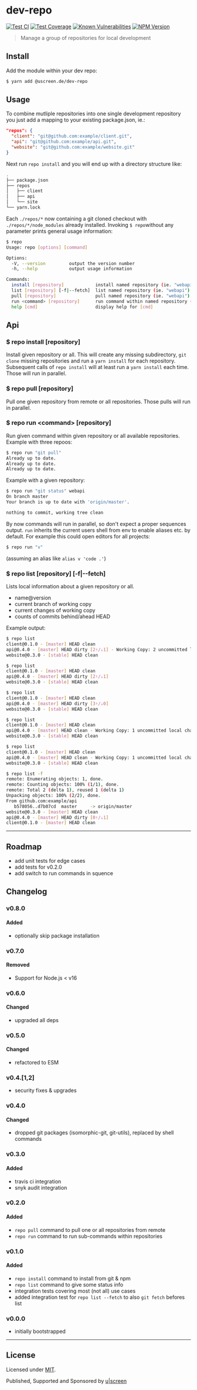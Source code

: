 # dev-repo

[![Test CI](https://github.com/uscreen/dev-repo/actions/workflows/main.yml/badge.svg)](https://github.com/uscreen/dev-repo/actions/workflows/node.js.yml)
[![Test Coverage](https://coveralls.io/repos/github/uscreen/dev-repo/badge.svg?branch=master)](https://coveralls.io/github/uscreen/dev-repo?branch=master)
[![Known Vulnerabilities](https://snyk.io/test/github/uscreen/dev-repo/badge.svg?targetFile=package.json)](https://snyk.io/test/github/uscreen/dev-repo?targetFile=package.json)
[![NPM Version](https://badge.fury.io/js/@uscreen.de%2Fdev-repo.svg)](https://badge.fury.io/js/@uscreen.de%2Fdev-repo)

> Manage a group of repositories for local development

## Install

Add the module within your dev repo:

```bash
$ yarn add @uscreen.de/dev-repo
```

## Usage

To combine mutliple repositories into one single development repository you just add a mapping to your existing package.json, ie.:

```json
"repos": {
  "client": "git@github.com:example/client.git",
  "api": "git@github.com:example/api.git",
  "website": "git@github.com:example/website.git"
}
```

Next run `repo install` and you will end up with a directory structure like:

```bash
.
├── package.json
├── repos
│   ├── client
│   ├── api
│   └── site
└── yarn.lock
```

Each `./repos/*` now containing a git cloned checkout with `./repos/*/node_modules` already installed. Invoking `$ repo`without any parameter prints general usage information:

```bash
$ repo
Usage: repo [options] [command]

Options:
  -V, --version         output the version number
  -h, --help            output usage information

Commands:
  install [repository]            install named repository (ie. "webapi"), or all if no name supplied
  list [repository] [-f|--fetch]  list named repository (ie. "webapi"), or all if no name supplied
  pull [repository]               pull named repository (ie. "webapi"), or all if no name supplied
  run <command> [repository]      run command within named repository (ie. "webapi"), or all if no name supplied
  help [cmd]                      display help for [cmd]
```

## Api

### $ repo install [repository]

Install given repository or all. This will create any missing subdirectory, `git clone` missing repositories and run a `yarn install` for each repository. Subsequent calls of `repo install` will at least run a `yarn install` each time. Those will run in parallel.

### $ repo pull [repository]

Pull one given repository from remote or all repositories. Those pulls will run in parallel.

### $ repo run \<command\> [repository]

Run given command within given repository or all available repositories.
Example with three repoos:

```bash
$ repo run "git pull"
Already up to date.
Already up to date.
Already up to date.
```

Example with a given repository:

```bash
$ repo run "git status" webapi
On branch master
Your branch is up to date with 'origin/master'.

nothing to commit, working tree clean
```

By now commands will run in parallel, so don't expect a proper sequences output. `run` inherits the current users shell from env to enable aliases etc. by default. For example this could open editors for all projects:

```bash
$ repo run "v"
```

(assuming an alias like `alias v 'code .'`)

### $ repo list [repository] [-f|--fetch]

Lists local information about a given repository or all.

- name@version
- current branch of working copy
- current changes of working copy
- counts of commits behind/ahead HEAD

Example output:

```bash
$ repo list
client@0.1.0 - [master] HEAD clean
api@0.4.0 - [master] HEAD dirty [2⇡/⇣1] - Working Copy: 2 uncommitted local changes
website@0.3.0 - [stable] HEAD clean

$ repo list
client@0.1.0 - [master] HEAD clean
api@0.4.0 - [master] HEAD dirty [2⇡/⇣1]
website@0.3.0 - [stable] HEAD clean

$ repo list
client@0.1.0 - [master] HEAD clean
api@0.4.0 - [master] HEAD dirty [3⇡/⇣0]
website@0.3.0 - [stable] HEAD clean

$ repo list
client@0.1.0 - [master] HEAD clean
api@0.4.0 - [master] HEAD clean - Working Copy: 1 uncommitted local changes
website@0.3.0 - [stable] HEAD clean

$ repo list
client@0.1.0 - [master] HEAD clean
api@0.4.0 - [master] HEAD clean - Working Copy: 1 uncommitted local changes
website@0.3.0 - [stable] HEAD clean

$ repo list -f
remote: Enumerating objects: 1, done.
remote: Counting objects: 100% (1/1), done.
remote: Total 2 (delta 1), reused 1 (delta 1)
Unpacking objects: 100% (2/2), done.
From github.com:example/api
   b578056..d7b07cd  master     -> origin/master
website@0.3.0 - [master] HEAD clean
api@0.4.0 - [master] HEAD dirty [0⇡/⇣1]
client@0.1.0 - [master] HEAD clean

```
---

## Roadmap

- add unit tests for edge cases
- add tests for v0.2.0
- add switch to run commands in squence

## Changelog

### v0.8.0

#### Added

- optionally skip package installation

### v0.7.0

#### Removed

- Support for Node.js < v16

### v0.6.0

#### Changed

- upgraded all deps

### v0.5.0

#### Changed

- refactored to ESM

### v0.4.[1,2]

- security fixes & upgrades

### v0.4.0

#### Changed

- dropped git packages (isomorphic-git, git-utils), replaced by shell commands

### v0.3.0

#### Added

- travis ci integration
- snyk audit integration

### v0.2.0

#### Added

- `repo pull` command to pull one or all repositories from remote
- `repo run` command to run sub-commands within repositories

### v0.1.0

#### Added

- `repo install` command to install from git & npm
- `repo list` command to give some status info
- integration tests covering most (not all) use cases
- added integration test for `repo list --fetch` to also `git fetch` befores list

### v0.0.0

- initially bootstrapped

---

## License

Licensed under [MIT](./LICENSE).

Published, Supported and Sponsored by [u|screen](https://uscreen.de)
